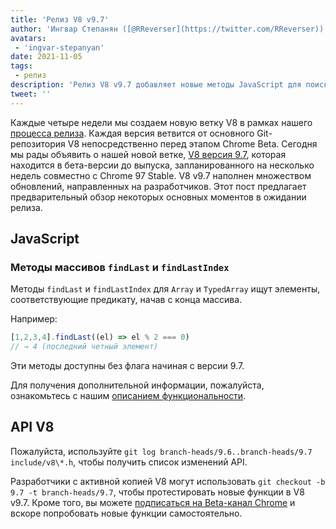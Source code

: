 ```yaml
---
title: 'Релиз V8 v9.7'
author: 'Ингвар Степанян ([@RReverser](https://twitter.com/RReverser))'
avatars:
 - 'ingvar-stepanyan'
date: 2021-11-05
tags:
 - релиз
description: 'Релиз V8 v9.7 добавляет новые методы JavaScript для поиска назад в массивах.'
tweet: ''
---
```

Каждые четыре недели мы создаем новую ветку V8 в рамках нашего [процесса релиза](https://v8.dev/docs/release-process). Каждая версия ветвится от основного Git-репозитория V8 непосредственно перед этапом Chrome Beta. Сегодня мы рады объявить о нашей новой ветке, [V8 версия 9.7](https://chromium.googlesource.com/v8/v8.git/+log/branch-heads/9.7), которая находится в бета-версии до выпуска, запланированного на несколько недель совместно с Chrome 97 Stable. V8 v9.7 наполнен множеством обновлений, направленных на разработчиков. Этот пост предлагает предварительный обзор некоторых основных моментов в ожидании релиза.

<!--truncate-->
## JavaScript

### Методы массивов `findLast` и `findLastIndex`

Методы `findLast` и `findLastIndex` для `Array` и `TypedArray` ищут элементы, соответствующие предикату, начав с конца массива.

Например:

```js
[1,2,3,4].findLast((el) => el % 2 === 0)
// → 4 (последний четный элемент)
```

Эти методы доступны без флага начиная с версии 9.7.

Для получения дополнительной информации, пожалуйста, ознакомьтесь с нашим [описанием функциональности](https://v8.dev/features/finding-in-arrays#finding-elements-from-the-end).

## API V8

Пожалуйста, используйте `git log branch-heads/9.6..branch-heads/9.7 include/v8\*.h`, чтобы получить список изменений API.

Разработчики с активной копией V8 могут использовать `git checkout -b 9.7 -t branch-heads/9.7`, чтобы протестировать новые функции в V8 v9.7. Кроме того, вы можете [подписаться на Beta-канал Chrome](https://www.google.com/chrome/browser/beta.html) и вскоре попробовать новые функции самостоятельно.
